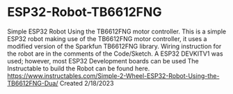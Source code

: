 # ESP32-Robot-TB6612FNG
Simple ESP32 Robot Using the TB6612FNG motor controller.
This is a simple ESP32 robot making use of the TB6612FNG motor controller, 
it uses a modified version of the Sparkfun TB6612FNG library.
Wiring instruction for the robot are in the comments of the Code/Sketch.
A ESP32 DEVKITV1 was used; however, most ESP32 Development boards can be used
The Instructable to build the Robot can be found here. 
https://www.instructables.com/Simple-2-Wheel-ESP32-Robot-Using-the-TB6612FNG-Dua/
Created 2/18/2023
